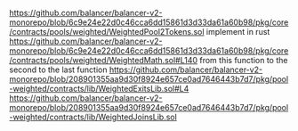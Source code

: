https://github.com/balancer/balancer-v2-monorepo/blob/6c9e24e22d0c46cca6dd15861d3d33da61a60b98/pkg/core/contracts/pools/weighted/WeightedPool2Tokens.sol
implement in rust
https://github.com/balancer/balancer-v2-monorepo/blob/6c9e24e22d0c46cca6dd15861d3d33da61a60b98/pkg/core/contracts/pools/weighted/WeightedMath.sol#L140 from this function to the second to the last function
https://github.com/balancer/balancer-v2-monorepo/blob/208901355aa9d30f8924e657ce0ad7646443b7d7/pkg/pool-weighted/contracts/lib/WeightedExitsLib.sol#L4 https://github.com/balancer/balancer-v2-monorepo/blob/208901355aa9d30f8924e657ce0ad7646443b7d7/pkg/pool-weighted/contracts/lib/WeightedJoinsLib.sol
